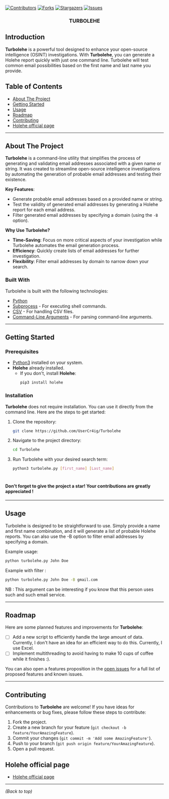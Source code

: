 [![Contributors][contributors-shield]][contributors-url]
[![Forks][forks-shield]][forks-url]
[![Stargazers][stars-shield]][stars-url]
[![Issues][issues-shield]][issues-url]

<!-- Turbolehe  -->
<div align="center">
  <h3 align="center">TURBOLEHE</h3>
</div>


## Introduction

**Turbolehe** is a powerful tool designed to enhance your open-source intelligence (OSINT) investigations. With **Turbolehe**, you can generate a Holehe report quickly with just one command line. Turbolehe will test common email possibilities based on the first name and last name you provide.

## Table of Contents

- [About The Project](#about-the-project)
- [Getting Started](#getting-started)
- [Usage](#usage)
- [Roadmap](#roadmap)
- [Contributing](#contributing)
- [Holehe official page](#Holehe-official-page)

---

## About The Project

**Turbolehe** is a command-line utility that simplifies the process of generating and validating email addresses associated with a given name or string. It was created to streamline open-source intelligence investigations by automating the generation of probable email addresses and testing their existence.

**Key Features**:
- Generate probable email addresses based on a provided name or string.
- Test the validity of generated email addresses by generating a Holehe report for each email address.
- Filter generated email addresses by specifying a domain (using the `-B` option).

**Why Use Turbolehe?**
- **Time-Saving**: Focus on more critical aspects of your investigation while Turbolehe automates the email generation process.
- **Efficiency**: Quickly create lists of email addresses for further investigation.
- **Flexibility**: Filter email addresses by domain to narrow down your search.

### Built With

Turbolehe is built with the following technologies:

- [Python](https://www.python.org/)
- [Subprocess](https://docs.python.org/3/library/subprocess.html) - For executing shell commands.
- [CSV](https://docs.python.org/3/library/csv.html) - For handling CSV files.
- [Command-Line Arguments](https://docs.python.org/3/library/argparse.html) - For parsing command-line arguments.

---

## Getting Started

### Prerequisites

- [Python3](https://www.python.org/) installed on your system.
- **Holehe** already installed.
  - If you don't, install **Holehe**:
    ```sh
    pip3 install holehe
    ```

### Installation

**Turbolehe** does not require installation. You can use it directly from the command line. Here are the steps to get started:

1. Clone the repository:

   ```sh
   git clone https://github.com/UserCr4ig/Turbolehe
   ```

2. Navigate to the project directory:

   ```sh
   cd Turbolehe
   ```

3. Run Turbolehe with your desired search term:

   ```sh
   python3 turbolehe.py [first_name] [Last_name]
   ```
#
#### **Don't forget to give the project a star! Your contributions are greatly appreciated !**
---

## Usage

Turbolehe is designed to be straightforward to use. Simply provide a name and first name combination, and it will generate a list of probable Holehe reports. You can also use the -B option to filter email addresses by specifying a domain.

Example usage:

```sh
python turbolehe.py John Doe
```

Example with filter :

```sh
python turbolehe.py John Doe -B gmail.com
```

NB : This argument can be interesting if you know that this person uses such and such email service.

---

## Roadmap

Here are some planned features and improvements for **Turbolehe**:

- [ ] Add a new script to efficiently handle the large amount of data. Currently, I don't have an idea for an efficient way to do this. Currently, I use Excel.
- [ ] Implement multithreading to avoid having to make 10 cups of coffee while it finishes :).

You can also open a features proposition in the [open issues](https://github.com/UserCr4ig/Turbolehe/issues) for a full list of proposed features and known issues.

---

## Contributing

Contributions to **Turbolehe** are welcome! If you have ideas for enhancements or bug fixes, please follow these steps to contribute:

1. Fork the project.
2. Create a new branch for your feature (`git checkout -b feature/YourAmazingFeature`).
3. Commit your changes (`git commit -m 'Add some AmazingFeature'`).
4. Push to your branch (`git push origin feature/YourAmazingFeature`).
5. Open a pull request.


## Holehe official page

- [Holehe official page](https://github.com/megadose/holehe)


---

*(Back to top)*




<!-- MARKDOWN LINKS & IMAGES -->
<!-- https://www.markdownguide.org/basic-syntax/#reference-style-links -->
[contributors-shield]: https://img.shields.io/github/contributors/UserCr4ig/Turbolehe.svg?style=for-the-badge
[contributors-url]: https://github.com/UserCr4ig/Turbolehe/graphs/contributors
[forks-shield]: https://img.shields.io/github/forks/UserCr4ig/Turbolehe.svg?style=for-the-badge
[forks-url]: https://github.com/UserCr4ig/Turbolehe/network/members
[stars-shield]: https://img.shields.io/github/stars/UserCr4ig/Turbolehe.svg?style=for-the-badge
[stars-url]: https://github.com/UserCr4ig/Turbolehe/stargazers
[issues-shield]: https://img.shields.io/github/issues/UserCr4ig/Turbolehe.svg?style=for-the-badge
[issues-url]: https://github.com/UserCr4ig/Turbolehe/issues
